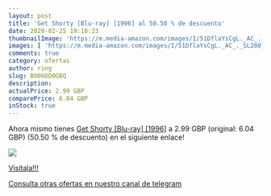 ```yaml
---
layout: post
title: 'Get Shorty [Blu-ray] [1996] al 50.50 % de descuento'
date: 2020-02-25 19:18:23
thumbnailImage: 'https://m.media-amazon.com/images/I/51DflaYsCgL._AC_._SL200_.jpg'
images: [ 'https://m.media-amazon.com/images/I/51DflaYsCgL._AC_._SL200_.jpg' ]
comments: true
category: ofertas
author: ring
slug: B006DD0GBQ
description:
actualPrice: 2.99 GBP
comparePrice: 6.04 GBP
inStock: true
---
```


Ahora mismo tienes [Get Shorty [Blu-ray] [1996]](https://www.amazon.com/dp/B006DD0GBQ/?tag=redken08-20) a 2.99 GBP (original: 6.04 GBP) (50.50 %  de descuento) en el siguiente enlace!

[![](https://m.media-amazon.com/images/I/51DflaYsCgL._AC_._SL200_.jpg)](https://www.amazon.com/dp/B006DD0GBQ/?tag=redken08-20)

[Visítala!!!](https://www.amazon.com/dp/B006DD0GBQ/?tag=redken08-20)

[Consulta otras ofertas en nuestro canal de telegram](https://t.me/s/ofertas25)
